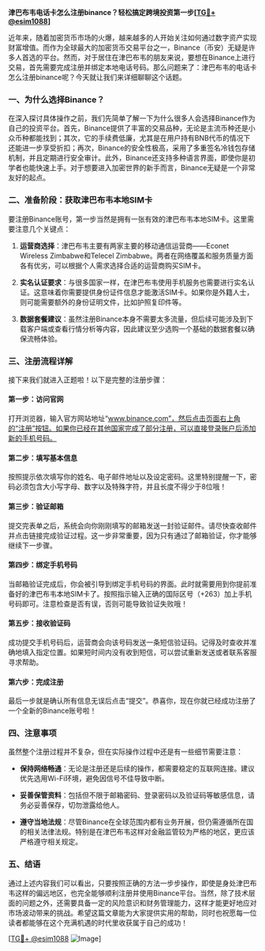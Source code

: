 **津巴布韦电话卡怎么注册binance？轻松搞定跨境投资第一步[[TG💪+ @esim1088](https://t.me/s/esim1088)]**

近年来，随着加密货币市场的火爆，越来越多的人开始关注如何通过数字资产实现财富增值。而作为全球最大的加密货币交易平台之一，Binance（币安）无疑是许多人首选的平台。然而，对于居住在津巴布韦的朋友来说，要想在Binance上进行交易，首先需要完成注册并绑定本地电话号码。那么问题来了：津巴布韦的电话卡怎么注册binance呢？今天就让我们来详细聊聊这个话题。

### 一、为什么选择Binance？

在深入探讨具体操作之前，我们先简单了解一下为什么很多人会选择Binance作为自己的投资平台。首先，Binance提供了丰富的交易品种，无论是主流币种还是小众币种都能找到；其次，它的手续费低廉，尤其是在用户持有BNB代币的情况下还能进一步享受折扣；再次，Binance的安全性极高，采用了多重签名冷钱包存储机制，并且定期进行安全审计。此外，Binance还支持多种语言界面，即使你是初学者也能快速上手。对于想要进入加密世界的新手而言，Binance无疑是一个非常友好的起点。

### 二、准备阶段：获取津巴布韦本地SIM卡

要注册Binance账号，第一步当然是拥有一张有效的津巴布韦本地SIM卡。这里需要注意几个关键点：

1. **运营商选择**：津巴布韦主要有两家主要的移动通信运营商——Econet Wireless Zimbabwe和Telecel Zimbabwe。两者在网络覆盖和服务质量方面各有优劣，可以根据个人需求选择合适的运营商购买SIM卡。
   
2. **实名认证要求**：与很多国家一样，在津巴布韦使用手机服务也需要进行实名认证。这意味着你需要提供身份证件信息才能激活SIM卡。如果你是外籍人士，则可能需要额外的身份证明文件，比如护照复印件等。

3. **数据套餐建议**：虽然注册Binance本身不需要太多流量，但后续可能涉及到下载客户端或查看行情分析等内容，因此建议至少选购一个基础的数据套餐以确保流畅体验。

### 三、注册流程详解

接下来我们就进入正题啦！以下是完整的注册步骤：

#### 第一步：访问官网
打开浏览器，输入官方网站地址“www.binance.com”，然后点击页面右上角的“注册”按钮。如果你已经在其他国家完成了部分注册，可以直接登录账户后添加新的手机号码。

#### 第二步：填写基本信息
按照提示依次填写你的姓名、电子邮件地址以及设定密码。这里特别提醒一下，密码必须包含大小写字母、数字以及特殊字符，并且长度不得少于8位哦！

#### 第三步：验证邮箱
提交完表单之后，系统会向你刚刚填写的邮箱发送一封验证邮件。请尽快查收邮件并点击链接完成验证过程。这一步非常重要，因为只有通过了邮箱验证，你才能够继续下一步骤。

#### 第四步：绑定手机号码
当邮箱验证完成后，你会被引导到绑定手机号码的界面。此时就需要用到你提前准备好的津巴布韦本地SIM卡了。按照指示输入正确的国际区号（+263）加上手机号码即可。注意检查是否有误，否则可能导致验证失败哦！

#### 第五步：接收验证码
成功提交手机号码后，运营商会向该号码发送一条短信验证码。记得及时查收并准确地填入指定位置。如果短时间内没有收到短信，可以尝试重新发送或者联系客服寻求帮助。

#### 第六步：完成注册
最后一步就是确认所有信息无误后点击“提交”。恭喜你，现在你就已经成功注册了一个全新的Binance账号啦！

### 四、注意事项

虽然整个注册过程并不复杂，但在实际操作过程中还是有一些细节需要注意：

- **保持网络畅通**：无论是注册还是后续的操作，都需要稳定的互联网连接。建议优先选用Wi-Fi环境，避免因信号不佳导致中断。
  
- **妥善保管资料**：包括但不限于邮箱密码、登录密码以及验证码等敏感信息，请务必妥善保存，切勿泄露给他人。

- **遵守当地法规**：尽管Binance在全球范围内都有业务开展，但仍需遵循所在国的相关法律法规。特别是在津巴布韦这样对金融监管较为严格的地区，更应该严格遵守相关规定。

### 五、结语

通过上述内容我们可以看出，只要按照正确的方法一步步操作，即使是身处津巴布韦这样的偏远地区，也完全能够顺利注册并使用Binance平台。当然，除了技术层面的问题之外，还需要具备一定的风险意识和财务管理能力，这样才能更好地应对市场波动带来的挑战。希望这篇文章能为大家提供实用的帮助，同时也祝愿每一位读者都能够在这个充满机遇的时代里收获属于自己的成功！

[[TG💪+ @esim1088](https://t.me/s/esim1088) ![Image](https://i.postimg.cc/4NQfJmqS/Snipaste-2025-05-13-00-14-12.png)]